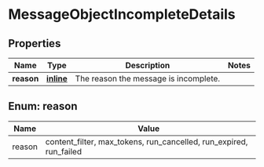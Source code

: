 
# MessageObjectIncompleteDetails

## Properties
| Name | Type | Description | Notes |
| ------------ | ------------- | ------------- | ------------- |
| **reason** | [**inline**](#Reason) | The reason the message is incomplete. |  |


<a id="Reason"></a>
## Enum: reason
| Name | Value |
| ---- | ----- |
| reason | content_filter, max_tokens, run_cancelled, run_expired, run_failed |




